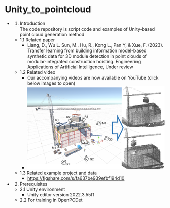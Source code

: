 # Unity_to_pointcloud

- 1. Introduction  
   The code repository is script code and examples of Unity-based point cloud generation method  

   - 1.1 Related paper  
       - Liang, D., Wu L. Sun, M., Hu, R., Kong L., Pan Y, & Xue, F. (2023). Transfer learning from building information model-based synthetic data for 3D module detection in point clouds of modular-integrated construction hoisting. Engineering Applications of Artificial Intelligence, Under review  
   - 1.2 Related video  
       - Our accompanying videos are now available on YouTube (click below images to open)   
       - [![Watch on YouTube](Asset/Pic1.png)](https://www.youtube.com/watch?v=1OXGiIyo9AE)
   - 1.3 Related example project and data  
       - https://figshare.com/s/fa637be939efbf194d10
   

- 2. Prerequisites  
   - 2.1 Unity environment  
       - Unity editor version 2022.3.55f1  
   - 2.2 For training in OpenPCDet  
       
   
